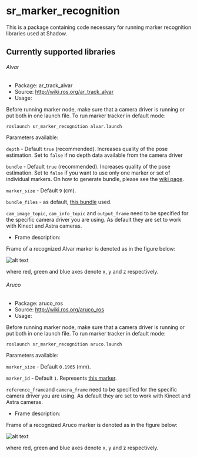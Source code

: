 # sr_marker_recognition

This is a package containing code necessary for running marker recognition libraries used at Shadow.

## Currently supported libraries

###### Alvar
- Package: ar_track_alvar
- Source: <http://wiki.ros.org/ar_track_alvar>
- Usage:

Before running marker node, make sure that a camera driver is running or put both in one launch file. To run marker tracker in default mode:

`roslaunch sr_marker_recognition alvar.launch`

Parameters available:

`depth` - Default `true` (recommended). Increases quality of the pose estimation. Set to `false` if no depth data available from the camera driver

`bundle` - Default `true` (recommended). Increases quality of the pose estimation. Set to `false` if you want to use only one marker or set of individual markers. On how to generate bundle, please see the [wiki page](http://wiki.ros.org/ar_track_alvar#ar_track_alvar.2BAC8-post-fuerte.Automatic_XML_bundle_file_generation).

`marker_size` - Default `9` (cm).

`bundle_files` - as default, [this bundle](https://github.com/shadow-robot/common_resources/blob/kinetic-devel/sr_description_common/ar_markers/ar_marker_0_1_2_3_a4.xml) used.

`cam_image_topic`, `cam_info_topic` and `output_frame` need to be specified for the specific camera driver you are using. As default they are set to work with Kinect and Astra cameras.

- Frame description:

Frame of a recognized Alvar marker is denoted as in the figure below:

![alt text](https://github.com/shadow-robot/sr_vision/blob/SRC-1223/F_generify_extrinsic_calibration/sr_camera_launch/docs/alvar_frame.jpg)

where red, green and blue axes denote x, y and z respectively.

###### Aruco
- Package: aruco_ros
- Source: <http://wiki.ros.org/aruco_ros>
- Usage:

Before running marker node, make sure that a camera driver is running or put both in one launch file. To run marker tracker in default mode:

`roslaunch sr_marker_recognition aruco.launch`

Parameters available:

`marker_size` - Default `0.1965` (mm).

`marker_id` - Default `1`. Represents [this marker](https://github.com/shadow-robot/sr_vision/blob/SRC-1223/F_generify_extrinsic_calibration/sr_marker_recognition/utils/aruco.png).

`reference_frame`and `camera_frame` need to be specified for the specific camera driver you are using. As default they are set to work with Kinect and Astra cameras.

- Frame description:

Frame of a recognized Aruco marker is denoted as in the figure below:

![alt text](https://github.com/shadow-robot/sr_vision/blob/SRC-1223/F_generify_extrinsic_calibration/sr_camera_launch/docs/aruco_frame.jpg)

where red, green and blue axes denote x, y and z respectively.
